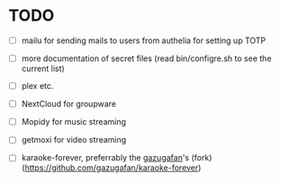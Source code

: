 # TODO
- [ ] mailu for sending mails to users from authelia for setting up TOTP
- [ ] more documentation of secret files (read bin/configre.sh to see the current list)
- [ ] plex etc.
- [ ] NextCloud for groupware
- [ ] Mopidy for music streaming
- [ ] getmoxi for video streaming
- [ ] karaoke-forever, preferrably the [gazugafan](https://github.com/gazugafan)'s (fork)(https://github.com/gazugafan/karaoke-forever)


